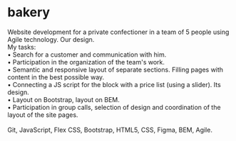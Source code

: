# bakery

Website development for a private confectioner in a team of 5 people using Agile technology. Our design.
<br/> My tasks:
<br/> • Search for a customer and communication with him.
<br/> • Participation in the organization of the team's work.
<br/> • Semantic and responsive layout of separate sections. Filling pages with content in the best possible way.
<br/> • Connecting a JS script for the block with a price list (using a slider). Its design.
<br/> • Layout on Bootstrap, layout on BEM.
<br/> • Participation in group calls, selection of design and coordination of the layout of the site pages.
<br/>
<br/> Git, JavaScript, Flex CSS, Bootstrap, HTML5, CSS, Figma, BEM, Agile.

